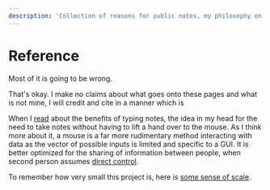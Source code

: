 ```yaml
---
description: 'Collection of reasons for public notes, my philosophy on what I write, and'
---
```


# Reference

Most of it is going to be wrong. 

That's okay. I make no claims about what goes onto these pages and what is not mine, I will credit and cite in a manner which is 

When I [read](https://jamesbvaughan.com/markdown-pandoc-notes/) about the benefits of typing notes, the idea in my head for the need to take notes without having to lift a hand over to the mouse. As I think more about it, a mouse is a far more rudimentary method interacting with data as the vector of possible inputs is limited and specific to a GUI. It is better optimized for the sharing of information between people, when second person assumes [direct control](https://www.youtube.com/watch?v=YZvbCgnCJoA).

To remember how very small this project is, here is [some sense of scale](http://stars.chromeexperiments.com/). 

 





